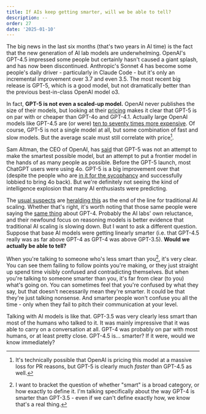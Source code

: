 ```yaml
---
title: If AIs keep getting smarter, will we be able to tell?
description: --
order: 27
date: '2025-01-10'
---
```


The big news in the last six months (that's two years in AI time) is the fact that the new generation of AI lab models are underwhelming. OpenAI's GPT-4.5 impressed some people but certainly hasn't caused a giant splash, and has now been discontinued. Anthropic's Sonnet 4 has become some people's daily driver - particularly in Claude Code - but it's only an incremental improvement over 3.7 and even 3.5. The most recent big release is GPT-5, which is a good model, but not dramatically better than the previous best-in-class OpenAI model o3.

In fact, **GPT-5 is not even a scaled-up model.** OpenAI never publishes the size of their models, but looking at their [pricing](https://platform.openai.com/docs/pricing) makes it clear that GPT-5 is on par with or cheaper than GPT-4o and GPT-4.1. Actually large OpenAI models like GPT-4.5 are (or were) [ten to seventy times more expensive](https://www.reddit.com/r/OpenAI/comments/1izpgct/gpt45_has_an_api_price_of_751m_input_and_1501m/). Of course, GPT-5 is not a single model at all, but some combination of fast and slow models. But the average scale must still correlate with price[^1].

Sam Altman, the CEO of OpenAI, has [said](https://x.com/sama/status/1953551377873117369) that GPT-5 was not an attempt to make the smartest possible model, but an attempt to put a frontier model in the hands of as many people as possible. Before the GPT-5 launch, most ChatGPT users were using 4o. GPT-5 is a big improvement over that (despite the people who are [in it for the sycophancy](https://arstechnica.com/information-technology/2025/08/openai-brings-back-gpt-4o-after-user-revolt/) and successfully lobbied to bring 4o back). But we're definitely not seeing the kind of intelligence explosion that many AI enthusiasts were predicting.

The [usual suspects](https://garymarcus.substack.com/p/hot-take-gpt-45-is-a-nothing-burger) are [heralding this](https://garymarcus.substack.com/p/gpt-5-overdue-overhyped-and-underwhelming) as the end of the line for traditional AI scaling. Whether that's right, it's worth noting that those same people were saying the [same thing](https://garymarcus.substack.com/p/gpt-4s-successes-and-gpt-4s-failures) about GPT-4. Probably the AI labs' own reluctance, and their newfound focus on reasoning models is better evidence that traditional AI scaling is slowing down. But I want to ask a different question. Suppose that base AI models were getting linearly smarter (i.e. that GPT-4.5 really was as far above GPT-4 as GPT-4 was above GPT-3.5). **Would we actually be able to tell?**

When you're talking to someone who's less smart than you[^2], it's very clear. You can see them failing to follow points you're making, or they just straight up spend time visibly confused and contradicting themselves. But when you're talking to someone smarter than you, it's far from clear (to you) what's going on. You can sometimes feel that you're confused by what they say, but that doesn't necessarily mean they're smarter. It could be that they're just talking nonsense. And smarter people won't confuse you all the time - only when they fail to pitch their communication at your level. 

Talking with AI models is like that. GPT-3.5 was very clearly less smart than most of the humans who talked to it. It was mainly impressive that it was able to carry on a conversation at all. GPT-4 was probably on par with most humans, or at least pretty close. GPT-4.5 is... smarter? If it were, would we know immediately?





[^1]: It's technically possible that OpenAI is pricing this model at a massive loss for PR reasons, but GPT-5 is clearly much _faster_ than GPT-4.5 as well.

[^2]: I want to bracket the question of whether "smart" is a broad category, or how exactly to define it. I'm talking specifically about the way GPT-4 is smarter than GPT-3.5 - even if we can't define exactly how, we know that's a real thing.
